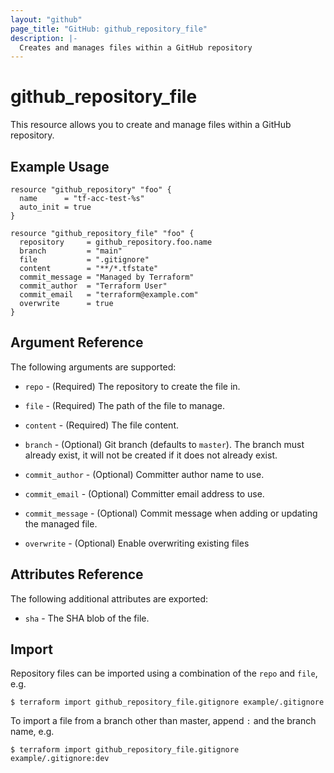 ```yaml
---
layout: "github"
page_title: "GitHub: github_repository_file"
description: |-
  Creates and manages files within a GitHub repository
---
```


# github_repository_file

This resource allows you to create and manage files within a
GitHub repository.


## Example Usage

```hcl
resource "github_repository" "foo" {
  name      = "tf-acc-test-%s"
  auto_init = true
}

resource "github_repository_file" "foo" {
  repository     = github_repository.foo.name
  branch         = "main"
  file           = ".gitignore"
  content        = "**/*.tfstate"
  commit_message = "Managed by Terraform"
  commit_author  = "Terraform User"
  commit_email   = "terraform@example.com"
  overwrite      = true
}
```


## Argument Reference

The following arguments are supported:

* `repo` - (Required) The repository to create the file in.

* `file` - (Required) The path of the file to manage.

* `content` - (Required) The file content.

* `branch` - (Optional) Git branch (defaults to `master`).
  The branch must already exist, it will not be created if it does not already exist.

* `commit_author` - (Optional) Committer author name to use.

* `commit_email` - (Optional) Committer email address to use.

* `commit_message` - (Optional) Commit message when adding or updating the managed file.

* `overwrite` - (Optional) Enable overwriting existing files

## Attributes Reference

The following additional attributes are exported:

* `sha` - The SHA blob of the file.


## Import

Repository files can be imported using a combination of the `repo` and `file`, e.g.

```
$ terraform import github_repository_file.gitignore example/.gitignore
```

To import a file from a branch other than master, append `:` and the branch name, e.g.

```
$ terraform import github_repository_file.gitignore example/.gitignore:dev
```
